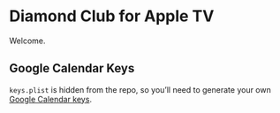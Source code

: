 # Diamond Club for Apple TV

Welcome.

## Google Calendar Keys

`keys.plist` is hidden from the repo, so you’ll need to generate your own [Google Calendar keys](https://console.developers.google.com/apis/credentials).

